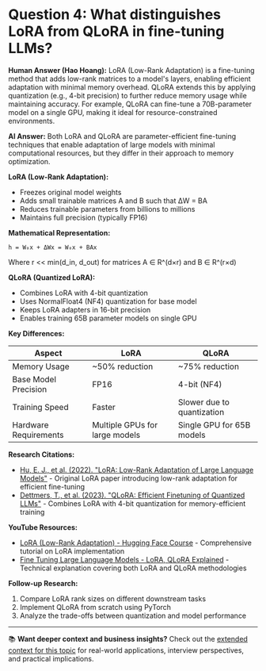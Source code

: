 # Question 4: What distinguishes LoRA from QLoRA in fine-tuning LLMs?

**Human Answer (Hao Hoang):**
LoRA (Low-Rank Adaptation) is a fine-tuning method that adds low-rank matrices to a model's layers, enabling efficient adaptation with minimal memory overhead. QLoRA extends this by applying quantization (e.g., 4-bit precision) to further reduce memory usage while maintaining accuracy. For example, QLoRA can fine-tune a 70B-parameter model on a single GPU, making it ideal for resource-constrained environments.

**AI Answer:**
Both LoRA and QLoRA are parameter-efficient fine-tuning techniques that enable adaptation of large models with minimal computational resources, but they differ in their approach to memory optimization.

**LoRA (Low-Rank Adaptation):**
- Freezes original model weights
- Adds small trainable matrices A and B such that ΔW = BA
- Reduces trainable parameters from billions to millions
- Maintains full precision (typically FP16)

**Mathematical Representation:**
```
h = W₀x + ΔWx = W₀x + BAx
```
Where r << min(d_in, d_out) for matrices A ∈ R^(d×r) and B ∈ R^(r×d)

**QLoRA (Quantized LoRA):**
- Combines LoRA with 4-bit quantization
- Uses NormalFloat4 (NF4) quantization for base model
- Keeps LoRA adapters in 16-bit precision
- Enables training 65B parameter models on single GPU

**Key Differences:**

| Aspect | LoRA | QLoRA |
|--------|------|-------|
| Memory Usage | ~50% reduction | ~75% reduction |
| Base Model Precision | FP16 | 4-bit (NF4) |
| Training Speed | Faster | Slower due to quantization |
| Hardware Requirements | Multiple GPUs for large models | Single GPU for 65B models |

**Research Citations:**
- [Hu, E. J., et al. (2022). "LoRA: Low-Rank Adaptation of Large Language Models"](https://arxiv.org/abs/2106.09685) - Original LoRA paper introducing low-rank adaptation for efficient fine-tuning
- [Dettmers, T., et al. (2023). "QLoRA: Efficient Finetuning of Quantized LLMs"](https://arxiv.org/abs/2305.14314) - Combines LoRA with 4-bit quantization for memory-efficient training

**YouTube Resources:**
- [LoRA (Low-Rank Adaptation) - Hugging Face Course](https://huggingface.co/learn/llm-course/en/chapter11/4) - Comprehensive tutorial on LoRA implementation
- [Fine Tuning Large Language Models - LoRA, QLoRA Explained](https://www.youtube.com/watch?v=Us5ZFp16PaU) - Technical explanation covering both LoRA and QLoRA methodologies

**Follow-up Research:**
1. Compare LoRA rank sizes on different downstream tasks
2. Implement QLoRA from scratch using PyTorch
3. Analyze the trade-offs between quantization and model performance

---

📚 **Want deeper context and business insights?** Check out the [extended context for this topic](content/04_lora_vs_qlora_context.md) for real-world applications, interview perspectives, and practical implications.